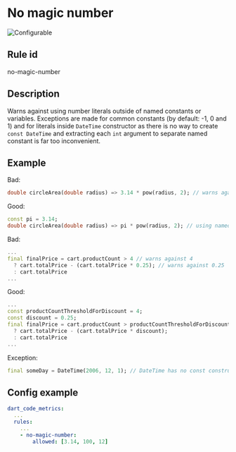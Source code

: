 # No magic number

![Configurable](https://img.shields.io/badge/-configurable-informational)

## Rule id

no-magic-number

## Description

Warns against using number literals outside of named constants or variables. Exceptions are made for common constants (by default: -1, 0 and 1) and for literals inside `DateTime` constructor as there is no way to create `const DateTime` and extracting each `int` argument to separate named constant is far too inconvenient.

## Example

Bad:

```dart
double circleArea(double radius) => 3.14 * pow(radius, 2); // warns against 3.14
```

Good:

```dart
const pi = 3.14;
double circleArea(double radius) => pi * pow(radius, 2); // using named constant so no warning
```

Bad:

```dart
...
final finalPrice = cart.productCount > 4 // warns against 4
  ? cart.totalPrice - (cart.totalPrice * 0.25); // warns against 0.25
  : cart.totalPrice
...
```

Good:

```dart
...
const productCountThresholdForDiscount = 4;
const discount = 0.25;
final finalPrice = cart.productCount > productCountThresholdForDiscount
  ? cart.totalPrice - (cart.totalPrice * discount);
  : cart.totalPrice
...
```

Exception:

```dart
final someDay = DateTime(2006, 12, 1); // DateTime has no const constructor
```

## Config example

```yaml
dart_code_metrics:
  ...
  rules:
    ...
    - no-magic-number:
        allowed: [3.14, 100, 12]
```
